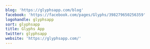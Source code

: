 ```yaml
---
blog: 'https://glyphsapp.com/blog'
facebook: 'https://facebook.com/pages/Glyphs/398279650256359'
logohandle: glyphsapp
sort: glyphsapp
title: Glyphs App
twitter: glyphsapp
website: 'https://glyphsapp.com/'
---
```

